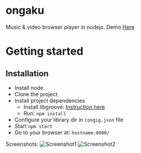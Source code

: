 ongaku
======

Music &amp; video browser player in nodejs.
Demo [Here](http://mizore.fr:8000/ "here")

# Getting started
## Installation
* Install node
* Clone the project
* Install project dependencies
  * Install libgroove: [Instruction here](https://github.com/andrewrk/libgroove#installation "Instruction here")
  * Run: ```npm install```
* Configure your library dir in ```congig.json``` file
* Start ```npm start```
* Go to your browser at: ```hostname:8000/```


Screenshots:
![Screenshot1](http://pix.toile-libre.org/upload/original/1439478550.png)
![Screenshot2](http://pix.toile-libre.org/upload/original/1439478601.png)
